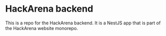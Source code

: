 # HackArena backend

This is a repo for the HackArena backend. It is a NestJS app that is part of the HackArena website monorepo.
